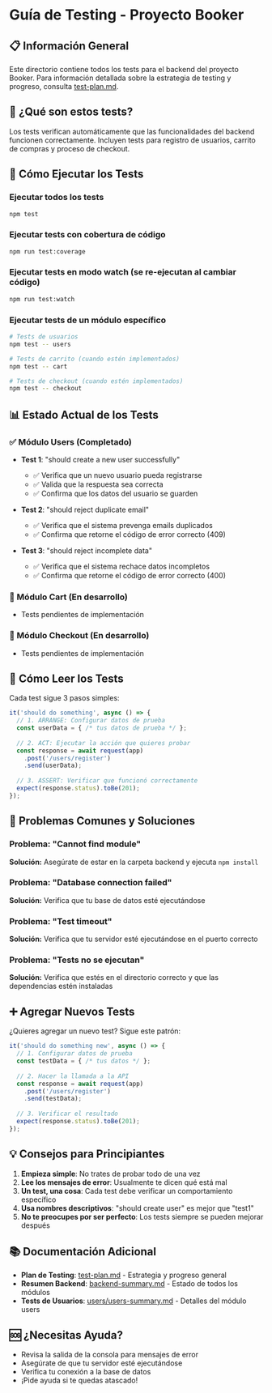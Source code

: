# Guía de Testing - Proyecto Booker

## 📋 Información General
Este directorio contiene todos los tests para el backend del proyecto Booker. Para información detallada sobre la estrategia de testing y progreso, consulta [test-plan.md](./test-plan.md).

## 🎯 ¿Qué son estos tests?
Los tests verifican automáticamente que las funcionalidades del backend funcionen correctamente. Incluyen tests para registro de usuarios, carrito de compras y proceso de checkout.

## 🚀 Cómo Ejecutar los Tests

### Ejecutar todos los tests
```bash
npm test
```

### Ejecutar tests con cobertura de código
```bash
npm run test:coverage
```

### Ejecutar tests en modo watch (se re-ejecutan al cambiar código)
```bash
npm run test:watch
```

### Ejecutar tests de un módulo específico
```bash
# Tests de usuarios
npm test -- users

# Tests de carrito (cuando estén implementados)
npm test -- cart

# Tests de checkout (cuando estén implementados)
npm test -- checkout
```

## 📊 Estado Actual de los Tests

### ✅ Módulo Users (Completado)
- **Test 1**: "should create a new user successfully"
  - ✅ Verifica que un nuevo usuario pueda registrarse
  - ✅ Valida que la respuesta sea correcta
  - ✅ Confirma que los datos del usuario se guarden

- **Test 2**: "should reject duplicate email"
  - ✅ Verifica que el sistema prevenga emails duplicados
  - ✅ Confirma que retorne el código de error correcto (409)

- **Test 3**: "should reject incomplete data"
  - ✅ Verifica que el sistema rechace datos incompletos
  - ✅ Confirma que retorne el código de error correcto (400)

### 🔄 Módulo Cart (En desarrollo)
- Tests pendientes de implementación

### 🔄 Módulo Checkout (En desarrollo)
- Tests pendientes de implementación

## 📖 Cómo Leer los Tests

Cada test sigue 3 pasos simples:

```typescript
it('should do something', async () => {
  // 1. ARRANGE: Configurar datos de prueba
  const userData = { /* tus datos de prueba */ };
  
  // 2. ACT: Ejecutar la acción que quieres probar
  const response = await request(app)
    .post('/users/register')
    .send(userData);
  
  // 3. ASSERT: Verificar que funcionó correctamente
  expect(response.status).toBe(201);
});
```

## 🔧 Problemas Comunes y Soluciones

### Problema: "Cannot find module"
**Solución:** Asegúrate de estar en la carpeta backend y ejecuta `npm install`

### Problema: "Database connection failed"
**Solución:** Verifica que tu base de datos esté ejecutándose

### Problema: "Test timeout"
**Solución:** Verifica que tu servidor esté ejecutándose en el puerto correcto

### Problema: "Tests no se ejecutan"
**Solución:** Verifica que estés en el directorio correcto y que las dependencias estén instaladas

## ➕ Agregar Nuevos Tests

¿Quieres agregar un nuevo test? Sigue este patrón:

```typescript
it('should do something new', async () => {
  // 1. Configurar datos de prueba
  const testData = { /* tus datos */ };
  
  // 2. Hacer la llamada a la API
  const response = await request(app)
    .post('/users/register')
    .send(testData);
  
  // 3. Verificar el resultado
  expect(response.status).toBe(201);
});
```

## 💡 Consejos para Principiantes

1. **Empieza simple**: No trates de probar todo de una vez
2. **Lee los mensajes de error**: Usualmente te dicen qué está mal
3. **Un test, una cosa**: Cada test debe verificar un comportamiento específico
4. **Usa nombres descriptivos**: "should create user" es mejor que "test1"
5. **No te preocupes por ser perfecto**: Los tests siempre se pueden mejorar después

## 📚 Documentación Adicional

- **Plan de Testing**: [test-plan.md](./test-plan.md) - Estrategia y progreso general
- **Resumen Backend**: [backend-summary.md](./backend-summary.md) - Estado de todos los módulos
- **Tests de Usuarios**: [users/users-summary.md](./users/users-summary.md) - Detalles del módulo users

## 🆘 ¿Necesitas Ayuda?

- Revisa la salida de la consola para mensajes de error
- Asegúrate de que tu servidor esté ejecutándose
- Verifica tu conexión a la base de datos
- ¡Pide ayuda si te quedas atascado!